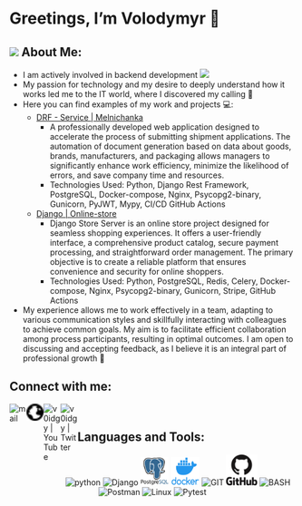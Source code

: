 # Greetings, I’m Volodymyr 👋


## <img src="https://raw.githubusercontent.com/TheDudeThatCode/TheDudeThatCode/master/Assets/Developer.gif" width="50" /> About Me:

- I am actively involved in backend development <img src="https://media.giphy.com/media/WUlplcMpOCEmTGBtBW/giphy.gif" width="30">
- My passion for technology and my desire to deeply understand how it works led me to the IT world, where I discovered my calling 🌱
- Here you can find examples of my work and projects 💻:
  - [DRF - Service | Melnichanka](https://github.com/devlymar/Melnichanka)
    - A professionally developed web application designed to accelerate the process of submitting shipment applications. The automation of document generation based on data about goods, brands, manufacturers, and packaging allows managers to significantly enhance work efficiency, minimize the likelihood of errors, and save company time and resources.
    - Technologies Used: Python, Django Rest Framework, PostgreSQL, Docker-compose, Nginx, Psycopg2-binary, Gunicorn, PyJWT, Mypy, CI/CD GitHub Actions
  - [Django | Online-store](https://github.com/devlymar/django-store-server)
    - Django Store Server is an online store project designed for seamless shopping experiences. It offers a user-friendly interface, a comprehensive product catalog, secure payment processing, and straightforward order management. The primary objective is to create a reliable platform that ensures convenience and security for online shoppers.
    - Technologies Used: Python, PostgreSQL, Redis, Celery, Docker-compose, Nginx, Psycopg2-binary, Gunicorn, Stripe, GitHub Actions
- My experience allows me to work effectively in a team, adapting to various communication styles and skillfully interacting with colleagues to achieve common goals. My aim is to facilitate efficient collaboration among process participants, resulting in optimal outcomes. I am open to discussing and accepting feedback, as I believe it is an integral part of professional growth 💼

## Connect with me:

[<img align="left" alt="mail" width="30px" src="https://cdn.jsdelivr.net/npm/simple-icons@3.13.0/icons/gmail.svg" />][mail]
[<img align="left" alt="site" width="30px" src="https://raw.githubusercontent.com/iconic/open-iconic/master/svg/globe.svg" />][website]
[<img align="left" alt="v0idgy | YouTube" width="30px" src="https://cdn.jsdelivr.net/npm/simple-icons@v3/icons/telegram.svg" />][telegram]
[<img align="left" alt="v0idgy | Twitter" width="30px" src="https://cdn.jsdelivr.net/npm/simple-icons@v3/icons/linkedin.svg" />][linkedin]

<br>

## Languages and Tools:

<p align="center">
      <img src="https://www.svgrepo.com/show/374016/python.svg" alt="python" width="55" height="55"/>
      <img src="https://www.vectorlogo.zone/logos/djangoproject/djangoproject-icon.svg" alt="Django" width="50" height="50"/>
      <img src="https://raw.githubusercontent.com/cncf/landscape/ab0064c4b676155a2a67a6b2cdedd25bb96e02ce/hosted_logos/postgre-sql.svg" alt="PostgreSQL" width="50" height="50"/>
      <img src="https://raw.githubusercontent.com/cncf/landscape/ab0064c4b676155a2a67a6b2cdedd25bb96e02ce/hosted_logos/docker-member.svg" alt="Docker" width="50" height="50"/>
      <img src="https://www.vectorlogo.zone/logos/git-scm/git-scm-icon.svg" alt="GIT" width="55" height="55"/> 
      <img src="https://raw.githubusercontent.com/devicons/devicon/6910f0503efdd315c8f9b858234310c06e04d9c0/icons/github/github-original-wordmark.svg" alt="GIT" width="55" height="55"/>
      <img src="https://www.vectorlogo.zone/logos/gnu_bash/gnu_bash-icon.svg" alt="BASH" width="50" height="50"/>
      <img src="https://www.vectorlogo.zone/logos/getpostman/getpostman-icon.svg" alt="Postman" width="50" height="50"/>
      <img src="https://www.vectorlogo.zone/logos/linux/linux-icon.svg" alt="Linux" width="50" height="50"/>
    <img src="https://upload.wikimedia.org/wikipedia/commons/b/ba/Pytest_logo.svg" alt="Pytest" width="50" height="50"/>
</p>

[mail]: mailto:dev.lymar@gmail.com
[website]: https://github.com/devlymar
[telegram]: https://#
[linkedin]: https://#

